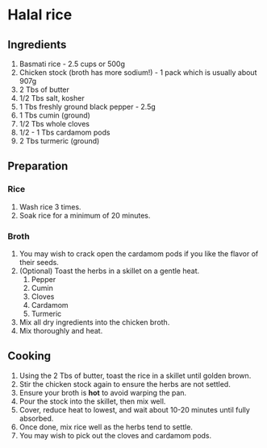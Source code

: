 # Halal rice

## Ingredients
1. Basmati rice - 2.5 cups or 500g
1. Chicken stock (broth has more sodium!) - 1 pack which is usually about 907g
1. 2 Tbs of butter
1. 1/2 Tbs salt, kosher
1. 1 Tbs freshly ground black pepper - 2.5g
1. 1 Tbs cumin (ground)
1. 1/2 Tbs whole cloves
2. 1/2 - 1 Tbs cardamom pods
1. 2 Tbs turmeric (ground)

## Preparation
### Rice
1. Wash rice 3 times.
1. Soak rice for a minimum of 20 minutes.

### Broth
1. You may wish to crack open the cardamom pods if you like the flavor of their seeds.
1. (Optional) Toast the herbs in a skillet on a gentle heat.
	1. Pepper
	1. Cumin
	2. Cloves
	3. Cardamom
	4. Turmeric
1. Mix all dry ingredients into the chicken broth.
1. Mix thoroughly and heat.

## Cooking
1. Using the 2 Tbs of butter, toast the rice in a skillet until golden brown.
2. Stir the chicken stock again to ensure the herbs are not settled.
3. Ensure your broth is **hot** to avoid warping the pan.
4. Pour the stock into the skillet, then mix well.
5. Cover, reduce heat to lowest, and wait about 10-20 minutes until fully absorbed.
6. Once done, mix rice well as the herbs tend to settle.
7. You may wish to pick out the cloves and cardamom pods.
